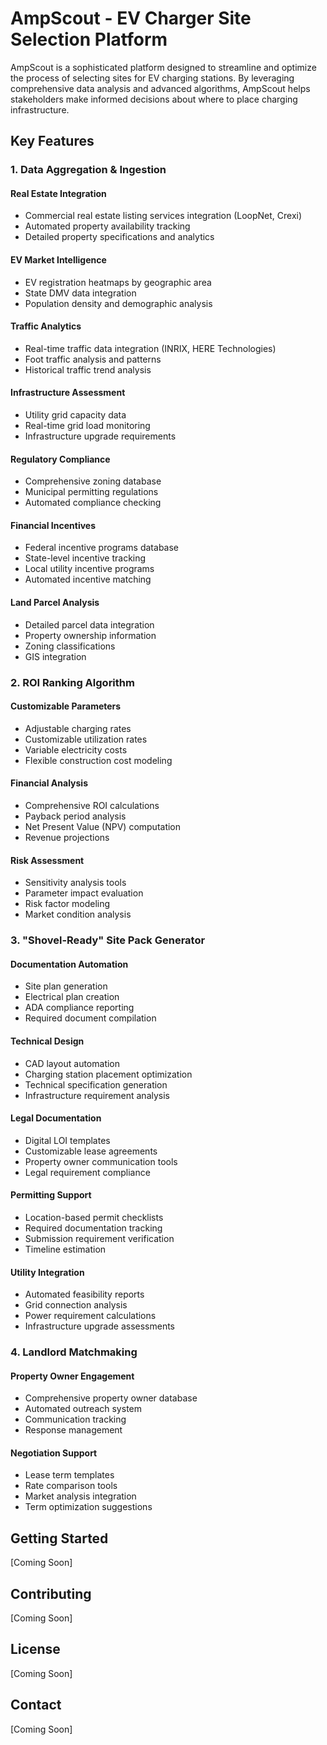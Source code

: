 # AmpScout - EV Charger Site Selection Platform

AmpScout is a sophisticated platform designed to streamline and optimize the process of selecting sites for EV charging stations. By leveraging comprehensive data analysis and advanced algorithms, AmpScout helps stakeholders make informed decisions about where to place charging infrastructure.

## Key Features

### 1. Data Aggregation & Ingestion

#### Real Estate Integration
- Commercial real estate listing services integration (LoopNet, Crexi)
- Automated property availability tracking
- Detailed property specifications and analytics

#### EV Market Intelligence
- EV registration heatmaps by geographic area
- State DMV data integration
- Population density and demographic analysis

#### Traffic Analytics
- Real-time traffic data integration (INRIX, HERE Technologies)
- Foot traffic analysis and patterns
- Historical traffic trend analysis

#### Infrastructure Assessment
- Utility grid capacity data
- Real-time grid load monitoring
- Infrastructure upgrade requirements

#### Regulatory Compliance
- Comprehensive zoning database
- Municipal permitting regulations
- Automated compliance checking

#### Financial Incentives
- Federal incentive programs database
- State-level incentive tracking
- Local utility incentive programs
- Automated incentive matching

#### Land Parcel Analysis
- Detailed parcel data integration
- Property ownership information
- Zoning classifications
- GIS integration

### 2. ROI Ranking Algorithm

#### Customizable Parameters
- Adjustable charging rates
- Customizable utilization rates
- Variable electricity costs
- Flexible construction cost modeling

#### Financial Analysis
- Comprehensive ROI calculations
- Payback period analysis
- Net Present Value (NPV) computation
- Revenue projections

#### Risk Assessment
- Sensitivity analysis tools
- Parameter impact evaluation
- Risk factor modeling
- Market condition analysis

### 3. "Shovel-Ready" Site Pack Generator

#### Documentation Automation
- Site plan generation
- Electrical plan creation
- ADA compliance reporting
- Required document compilation

#### Technical Design
- CAD layout automation
- Charging station placement optimization
- Technical specification generation
- Infrastructure requirement analysis

#### Legal Documentation
- Digital LOI templates
- Customizable lease agreements
- Property owner communication tools
- Legal requirement compliance

#### Permitting Support
- Location-based permit checklists
- Required documentation tracking
- Submission requirement verification
- Timeline estimation

#### Utility Integration
- Automated feasibility reports
- Grid connection analysis
- Power requirement calculations
- Infrastructure upgrade assessments

### 4. Landlord Matchmaking

#### Property Owner Engagement
- Comprehensive property owner database
- Automated outreach system
- Communication tracking
- Response management

#### Negotiation Support
- Lease term templates
- Rate comparison tools
- Market analysis integration
- Term optimization suggestions

## Getting Started

[Coming Soon]

## Contributing

[Coming Soon]

## License

[Coming Soon]

## Contact

[Coming Soon] 
